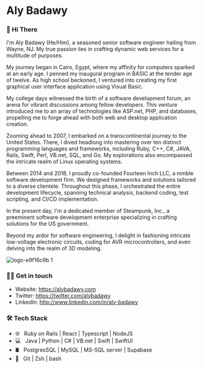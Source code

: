 # Aly Badawy

### 👋 Hi There

I'm Aly Badawy (He/Him), a seasoned senior software engineer hailing from Wayne, NJ. My true passion lies in crafting dynamic web services for a multitude of purposes.

My journey began in Cairo, Egypt, where my affinity for computers sparked at an early age. I penned my inaugural program in BASIC at the tender age of twelve. As high school beckoned, I ventured into creating my first graphical user interface application using Visual Basic.

My college days witnessed the birth of a software development forum, an arena for vibrant discussions among fellow developers. This venture introduced me to an array of technologies like ASP.net, PHP, and databases, propelling me to forge ahead with both web and desktop application creation.

Zooming ahead to 2007, I embarked on a transcontinental journey to the United States. There, I dived headlong into mastering over ten distinct programming languages and frameworks, including Ruby, C++, C#, JAVA, Rails, Swift, Perl, VB.net, SQL, and Go. My explorations also encompassed the intricate realm of Linux operating systems.

Between 2014 and 2018, I proudly co-founded Fourteen Inch LLC, a nimble software development firm. We designed frameworks and solutions tailored to a diverse clientele. Throughout this phase, I orchestrated the entire development lifecycle, spanning technical analysis, backend coding, test scripting, and CI/CD implementation.

In the present day, I'm a dedicated member of Steampunk, Inc., a preeminent software development enterprise specializing in crafting solutions for the US government.

Beyond my ardor for software engineering, I delight in fashioning intricate low-voltage electronic circuits, coding for AVR microcontrollers, and even delving into the realm of 3D modeling.


![logo-e9f16c9b 1](https://github.com/AlyBadawy/AlyBadawy/assets/1198568/471e5332-f8d0-4b78-a333-7e207780ecc1)


### 🤝🏻 Get in touch
- Website: https://alybadawy.com
- Twitter: https://twitter.com/alybadawy
- LinkedIn: http://www.linkedin.com/in/aly-badawy


### 🛠 Tech Stack

- 🌐 &nbsp; Ruby on Rails | React | Typescript | NodeJS
- 💻 &nbsp; Java | Python | C# | VB.net | Swift | SwiftUI
- 🛢 &nbsp; PostgresSQL | MySQL | MS-SQL server | Supabase
- 🔧 &nbsp; Git | Zsh | bash
